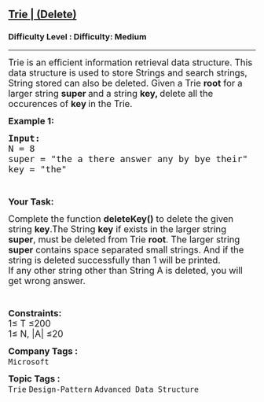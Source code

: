 <h2><a href="https://www.geeksforgeeks.org/problems/trie-delete/1?page=1&difficulty=Medium&status=unsolved&sortBy=submissions">Trie | (Delete)</a></h2><h3>Difficulty Level : Difficulty: Medium</h3><hr><div class="problems_problem_content__Xm_eO"><p><span style="font-size:18px">Trie is an efficient information retrieval data structure. This data structure is used to store Strings and search strings, String stored can also be deleted. Given a Trie <strong>root</strong> for a larger string <strong>super&nbsp;</strong>and a string <strong>key, </strong>delete all the occurences of <strong>key&nbsp;</strong>in the Trie.</span></p>

<p><span style="font-size:18px"><strong>Example 1:</strong></span></p>

<pre><span style="font-size:18px"><strong>Input:
</strong>N = 8
super = "the a there answer any by bye their" 
key = "the" </span></pre>

<p>&nbsp;</p>

<p><span style="font-size:18px"><strong>Your Task:</strong></span></p>

<p><span style="font-size:18px">Complete the function <strong>deleteKey()</strong> to delete the given string <strong>key</strong>.The String <strong>key</strong>&nbsp;if exists&nbsp;in the larger string <strong>super</strong>,&nbsp;must be deleted from Trie <strong>root</strong>. The larger string <strong>super</strong>&nbsp;contains space separated small strings.&nbsp;And if the string is deleted successfully than 1 will be printed.<br>
If any other string other than String A is deleted, you will get wrong answer.</span></p>

<p>&nbsp;</p>

<p><span style="font-size:18px"><strong>Constraints:</strong><br>
1≤ T ≤200<br>
1≤ N, |A| ≤20</span></p>
</div><p><span style=font-size:18px><strong>Company Tags : </strong><br><code>Microsoft</code>&nbsp;<br><p><span style=font-size:18px><strong>Topic Tags : </strong><br><code>Trie</code>&nbsp;<code>Design-Pattern</code>&nbsp;<code>Advanced Data Structure</code>&nbsp;